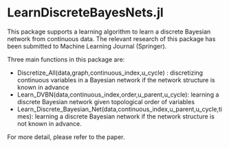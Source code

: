 # LearnDiscreteBayesNets.jl


This package supports a learning algorithm to learn a discrete Bayesian network from continuous data. The relevant research of this package has been submitted to Machine Learning Journal (Springer).

Three main functions in this package are:

- Discretize_All(data,graph,continuous_index,u_cycle) : discretizing continuous variables in a Bayesian network if the network structure is known in advance
- Learn_DVBN(data,continuous_index,order,u_parent,u_cycle): learning a discrete Bayesian network given topological order of variables
- Learn_Discrete_Bayesian_Net(data,continuous_index,u_parent,u_cycle,times): learning a discrete Bayesian network if the network structure is not known in advance.

For more detail, please refer to the paper.
